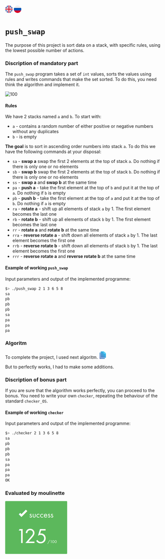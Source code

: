 ![eng](img/eng.png) [![ru](img/ru.png)](README.ru.md)
# `push_swap`
The purpose of this project is sort data on a stack, with specific rules, using the lowest possible number of actions.

### Discription of mandatory part
The `push_swap` program takes a set of `int` values, sorts the values using rules and writes commands that make the set sorted. To do this, you need think the algorithm and implement it.

![100](img/100slow.gif)
#### Rules
We have 2 stacks named `a` and `b`. To start with:
- `a` - contains a random number of either positive or negative numbers without any duplicates
- `b` - is empty

__The goal__ is to sort in ascending order numbers into stack `a`.
To do this we have the following commands at your disposal:
- `sa` - __swap a__ swap the first 2 elements at the top of stack `a`. Do nothing if there is only one or no elements
- `sb` - __swap b__ swap the first 2 elements at the top of stack `b`. Do nothing if there is only one or no elements
- `ss` - __swap a__ and __swap b__ at the same time
- `pa` - __push a__ - take the first element at the top of `b` and put it at the top of `a`. Do nothing if `b` is empty
- `pb` - __push b__ - take the first element at the top of `a` and put it at the top of `b`. Do nothing if `a` is empty
- `ra` - __rotate a__ - shift up all elements of stack `a` by 1. The first element becomes the last one
- `rb` - __rotate b__ - shift up all elements of stack `b` by 1. The first element becomes the last one
- `rr` - __rotate a__ and __rotate b__ at the same time
- `rra` - __reverse rotate a__ - shift down all elements of stack `a` by 1. The last element becomes the first one
- `rrb` - __reverse rotate b__ - shift down all elements of stack `b` by 1. The last element becomes the first one
- `rrr` - __reverse rotate a__ and __reverse rotate b__ at the same time

#### Example of working `push_swap`
Input parameters and output of the implemented programme:
```bash
$> ./push_swap 2 1 3 6 5 8
sa
pb
pb
pb
sa
pa
pa
pa
```
### Algoritm
To complete the project, I used next algoritm. [![link](img/doc.png)](https://github.com/VBrazhnik/Push_swap/wiki/Algorithm)

But to perfectly works, I had to make some additions.
### Discription of bonus part
If you are sure that the algorithm works perfectly, you can proceed to the bonus. You need to write your own `checker`, repeating the behaviour of the standard `checker_OS`.
#### Example of working `checker`
Input parameters and output of the implemented programme:
```bash
$> ./checker 2 1 3 6 5 8
sa
pb
pb
pb
sa
pa
pa
pa
OK
```

### Evaluated by moulinette

![125/100](img/125.png)
